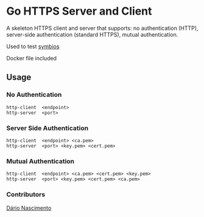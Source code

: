 # Go HTTPS Server and Client 
A skeleton HTTPS client and server that supports: no authentication (HTTP), server-side authentication (standard HTTPS), mutual authentication.

Used to test [symbios](https://github.com/dnascimento/symbios)

Docker file included

## Usage
### No Authentication
```
http-client  <endpoint>
http-server  <port>
```

### Server Side Authentication
```
http-client  <endpoint> <ca.pem>
http-server  <port> <key.pem> <cert.pem>
```

### Mutual Authentication
```
http-client  <endpoint> <ca.pem> <cert.pem> <key.pem>
http-server  <port> <key.pem> <cert.pem> <ca.pem>

```

### Contributors
[Dário Nascimento](mailto:dfrnascimento@gmail.com)